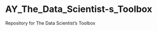AY_The_Data_Scientist-s_Toolbox
===============================

Repository for The Data Scientist’s Toolbox
